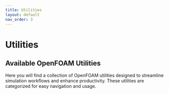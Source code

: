 ```yaml
---
title: Utilities
layout: default
nav_order: 3
---
```


# Utilities

## Available OpenFOAM Utilities

Here you will find a collection of OpenFOAM utilities designed to streamline simulation workflows and enhance productivity. These utilities are categorized for easy navigation and usage.





